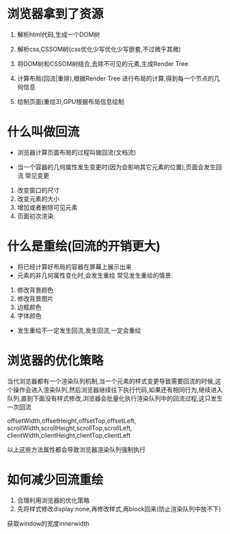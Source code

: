 # 浏览器拿到了资源
1. 解析html代码,生成一个DOM树

2. 解析css,CSSOM树(css优化少写优化少写嵌套,不过微乎其微)

3. 将DOM树和CSSOM树结合,去除不可见的元素,生成Render Tree

4. 计算布局(回流|重排),根据Render Tree 进行布局的计算,得到每一个节点的几何信息

5. 绘制页面(重绘3),GPU根据布局信息绘制


# 什么叫做回流
- 浏览器计算页面布局的过程叫做回流(文档流)

- 当一个容器的几何属性发生变更时(因为会影响其它元素的位置),页面会发生回流
常见变更
1. 改变窗口的尺寸
2. 改变元素的大小
3. 增加或者删除可见元素
4. 页面初次渲染


# 什么是重绘(回流的开销更大)
 - 将已经计算好布局的容器在屏幕上展示出来
 - 元素的非几何属性变化时,会发生重绘
常见发生重绘的情景:
1. 修改背景颜色
2. 修改背景图片
3. 边框颜色
4. 字体颜色

 - 发生重绘不一定发生回流,发生回流,一定会重绘




# 浏览器的优化策略

当代浏览器都有一个渲染队列机制,当一个元素的样式变更导致需要回流的时候,这个操作会进入渲染队列,然后浏览器继续往下执行代码,如果还有相同行为,继续进入队列,直到下面没有样式修改,浏览器会批量化执行渲染队列中的回流过程,这只发生一次回流

offsetWidth,offsetHeight,offsetTop,offsetLeft,
scrollWidth,scrollHeight,scrollTop,scrollLeft,
clientWidth,clientHeight,clientTop,clientLeft

以上这些方法属性都会导致浏览器渲染队列强制执行

# 如何减少回流重绘
1. 合理利用浏览器的优化策略
2. 先将样式修改display:none,再修改样式,再block回来(防止渲染队列中放不下)




获取window的宽度innerwidth
